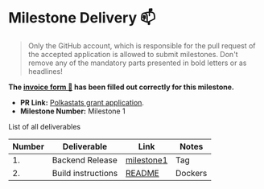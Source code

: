 # Milestone Delivery :mailbox:

> Only the GitHub account, which is responsible for the pull request of the accepted application is allowed to submit milestones. Don't remove any of the mandatory parts presented in bold letters or as headlines!

**The [invoice form :pencil:](https://forms.gle/8Wx7nxtq8fKrsuEz8) has been filled out correctly for this milestone.**  

* **PR Link:** [Polkastats grant application](https://github.com/w3f/Open-Grants-Program/pull/2). 
* **Milestone Number:** Milestone 1

List of all deliverables 

| Number | Deliverable | Link | Notes |
| ------------- | ------------- | ------------- |------------- |
| 1. |Backend Release|[milestone1](https://github.com/Colm3na/polkastats-backend-v3/releases/tag/milestone1)|Tag| 
| 2. |Build instructions|[README](https://github.com/Colm3na/polkastats-backend-v3/blob/milestone1/README.md)|Dockers| 
